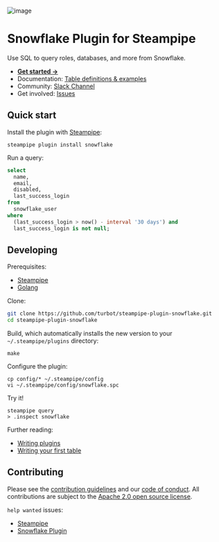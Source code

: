 ![image](https://hub.steampipe.io/images/plugins/turbot/snowflake-social-graphic.png)

# Snowflake Plugin for Steampipe

Use SQL to query roles, databases, and more from Snowflake.

- **[Get started →](https://hub.steampipe.io/plugins/turbot/snowflake)**
- Documentation: [Table definitions & examples](https://hub.steampipe.io/plugins/turbot/snowflake/tables)
- Community: [Slack Channel](https://steampipe.io/community/join)
- Get involved: [Issues](https://github.com/turbot/steampipe-plugin-snowflake/issues)

## Quick start

Install the plugin with [Steampipe](https://steampipe.io):

```shell
steampipe plugin install snowflake
```

Run a query:

```sql
select
  name,
  email,
  disabled,
  last_success_login
from
  snowflake_user
where
  (last_success_login > now() - interval '30 days') and
  last_success_login is not null;
```

## Developing

Prerequisites:

- [Steampipe](https://steampipe.io/downloads)
- [Golang](https://golang.org/doc/install)

Clone:

```sh
git clone https://github.com/turbot/steampipe-plugin-snowflake.git
cd steampipe-plugin-snowflake
```

Build, which automatically installs the new version to your `~/.steampipe/plugins` directory:

```
make
```

Configure the plugin:

```
cp config/* ~/.steampipe/config
vi ~/.steampipe/config/snowflake.spc
```

Try it!

```
steampipe query
> .inspect snowflake
```

Further reading:

- [Writing plugins](https://steampipe.io/docs/develop/writing-plugins)
- [Writing your first table](https://steampipe.io/docs/develop/writing-your-first-table)

## Contributing

Please see the [contribution guidelines](https://github.com/turbot/steampipe/blob/main/CONTRIBUTING.md) and our [code of conduct](https://github.com/turbot/steampipe/blob/main/CODE_OF_CONDUCT.md). All contributions are subject to the [Apache 2.0 open source license](https://github.com/turbot/steampipe-plugin-snowflake/blob/main/LICENSE).

`help wanted` issues:

- [Steampipe](https://github.com/turbot/steampipe/labels/help%20wanted)
- [Snowflake Plugin](https://github.com/turbot/steampipe-plugin-snowflake/labels/help%20wanted)

